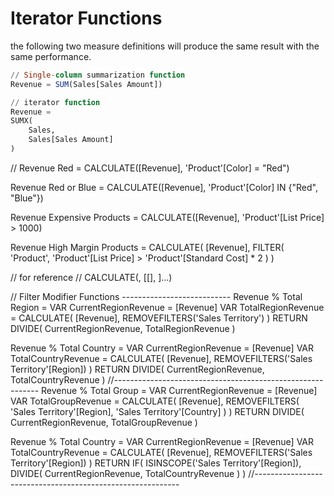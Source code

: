 # Iterator Functions
the following two measure definitions will produce the same result with the same performance.
```sql
// Single-column summarization function
Revenue = SUM(Sales[Sales Amount])

// iterator function
Revenue =
SUMX(
    Sales,
    Sales[Sales Amount]
)
```


// 
Revenue Red = CALCULATE([Revenue], 'Product'[Color] = "Red")

Revenue Red or Blue = CALCULATE([Revenue], 'Product'[Color] IN {"Red", "Blue"})

Revenue Expensive Products = CALCULATE([Revenue], 'Product'[List Price] > 1000)

Revenue High Margin Products =
CALCULATE(
    [Revenue],
    FILTER(
        'Product',
        'Product'[List Price] > 'Product'[Standard Cost] * 2
    )
)

// for reference
// CALCULATE(<expression>, [[<filter1>], <filter2>]…)


// Filter Modifier Functions ---------------------------
Revenue % Total Region =
    VAR CurrentRegionRevenue = [Revenue]
    VAR TotalRegionRevenue =
        CALCULATE(
            [Revenue],
            REMOVEFILTERS('Sales Territory')
        )
    RETURN
        DIVIDE(
            CurrentRegionRevenue,
            TotalRegionRevenue
        )
    
Revenue % Total Country =
    VAR CurrentRegionRevenue = [Revenue]
    VAR TotalCountryRevenue =
        CALCULATE(
            [Revenue],
            REMOVEFILTERS('Sales Territory'[Region])
        )
    RETURN
        DIVIDE(
            CurrentRegionRevenue,
            TotalCountryRevenue
        )
//-----------------------------------------------------------
Revenue % Total Group =
VAR CurrentRegionRevenue = [Revenue]
VAR TotalGroupRevenue =
    CALCULATE(
        [Revenue],
        REMOVEFILTERS(
            'Sales Territory'[Region],
            'Sales Territory'[Country]
        )
    )
RETURN
    DIVIDE(
        CurrentRegionRevenue,
        TotalGroupRevenue
    )
    
Revenue % Total Country =
VAR CurrentRegionRevenue = [Revenue]
VAR TotalCountryRevenue =
    CALCULATE(
        [Revenue],
        REMOVEFILTERS('Sales Territory'[Region])
    )
RETURN
    IF(
        ISINSCOPE('Sales Territory'[Region]),
        DIVIDE(
            CurrentRegionRevenue,
            TotalCountryRevenue
        )
    )
//-----------------------------------------------------------
